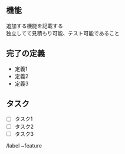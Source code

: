 ## 機能
追加する機能を記載する  
独立してて見積もり可能、テスト可能であること  

## 完了の定義
- 定義1
- 定義2
- 定義3

## タスク
- [ ]  タスク1
- [ ]  タスク2
- [ ]  タスク3

/label ~feature
